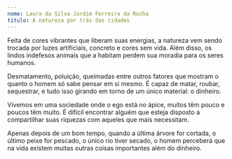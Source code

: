 ```yaml
---
nome: Laura da Silva Jardim Ferreira da Rocha
titulo: A natureza por trás das cidades
---
```


Feita de cores vibrantes que liberam suas energias, a natureza vem sendo trocada por luzes artificiais, concreto e cores sem vida. Além disso, os lindos indefesos animais que a habitam perdem sua moradia para os seres humanos.

Desmatamento, poluição, queimadas entre outros fatores que mostram o quanto o homem só sabe pensar em si mesmo. É capaz de matar, roubar, sequestrar, e tudo isso girando em torno de um único material: o dinheiro.

Vivemos em uma sociedade onde o ego está no ápice, muitos têm pouco e poucos têm muito. É difícil encontrar alguém que esteja disposto a compartilhar suas riquezas com aqueles que mais necessitam.

Apenas depois de um bom tempo, quando a última árvore for cortada, o último peixe for pescado, o único rio tiver secado, o homem perceberá que na vida existem muitas outras coisas importantes além do dinheiro.


